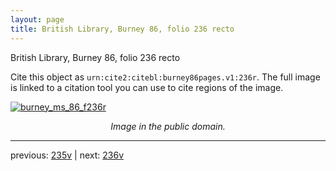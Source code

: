 ```yaml
---
layout: page
title: British Library, Burney 86, folio 236 recto
---
```


British Library, Burney 86, folio 236 recto

Cite this object as `urn:cite2:citebl:burney86pages.v1:236r`.  The full image is linked to a citation tool you can use to cite regions of the image.

[![burney_ms_86_f236r](http://www.homermultitext.org/iipsrv?IIIF=/project/homer/pyramidal/deepzoom/citebl/burney86imgs/v1/burney_ms_86_f236r.tif/full/800,/0/default.jpg)](http://www.homermultitext.org/ict2/?urn=urn:cite2:citebl:burney86imgs.v1:burney_ms_86_f236r) 

<p style="text-align: center; font-style: italic;">Image in the public domain.</p>

---

previous: [235v](../235v/) | next: [236v](../236v/)